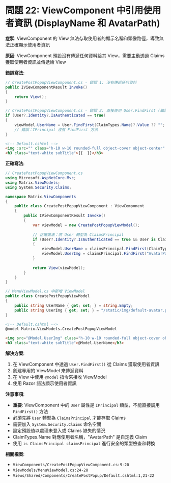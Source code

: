 # 問題 22: ViewComponent 中引用使用者資訊 (DisplayName 和 AvatarPath)

**症狀**: ViewComponent 的 View 無法存取使用者的顯示名稱和頭像路徑，導致無法正確顯示使用者資訊

**原因**: ViewComponent 預設沒有傳遞任何資料給其 View，需要主動透過 Claims 獲取使用者資訊並傳遞給 View

**錯誤寫法**:
```csharp
// CreatePostPopupViewComponent.cs - 錯誤 1: 沒有傳遞任何資料
public IViewComponentResult Invoke()
{
    return View();
}

// CreatePostPopupViewComponent.cs - 錯誤 2: 直接使用 User.FindFirst (編譯失敗)
if (User?.Identity?.IsAuthenticated == true)
{
    viewModel.UserName = User.FindFirst(ClaimTypes.Name)?.Value ?? "";
    // 錯誤：IPrincipal 沒有 FindFirst 方法
}
```

```html
<!-- Default.cshtml -->
<img :src="" class="h-10 w-10 rounded-full object-cover object-center" />
<h3 class="text-white subTitle">{{  }}</h3>
```

**正確寫法**:
```csharp
// CreatePostPopupViewComponent.cs
using Microsoft.AspNetCore.Mvc;
using Matrix.ViewModels;
using System.Security.Claims;

namespace Matrix.ViewComponents
{
    public class CreatePostPopupViewComponent : ViewComponent
    {
        public IViewComponentResult Invoke()
        {
            var viewModel = new CreatePostPopupViewModel();
            
            // 正確做法：將 User 轉型為 ClaimsPrincipal
            if (User?.Identity?.IsAuthenticated == true && User is ClaimsPrincipal claimsPrincipal)
            {
                viewModel.UserName = claimsPrincipal.FindFirst(ClaimTypes.Name)?.Value ?? "";
                viewModel.UserImg = claimsPrincipal.FindFirst("AvatarPath")?.Value ?? "/static/img/default-avatar.png";
            }
            
            return View(viewModel);
        }
    }
}
```

```csharp
// MenuViewModel.cs 中新增 ViewModel
public class CreatePostPopupViewModel
{
    public string UserName { get; set; } = string.Empty;
    public string UserImg { get; set; } = "/static/img/default-avatar.png";
}
```

```html
<!-- Default.cshtml -->
@model Matrix.ViewModels.CreatePostPopupViewModel

<img src="@Model.UserImg" class="h-10 w-10 rounded-full object-cover object-center" />
<h3 class="text-white subTitle">@Model.UserName</h3>
```

**解決方案**:
1. 在 ViewComponent 中透過 `User.FindFirst()` 從 Claims 獲取使用者資訊
2. 創建專用的 ViewModel 來傳遞資料
3. 在 View 中使用 `@model` 指令來接收 ViewModel
4. 使用 Razor 語法顯示使用者資訊

**注意事項**:
- **重要**: ViewComponent 中的 `User` 屬性是 `IPrincipal` 類型，不能直接調用 `FindFirst()` 方法
- 必須先將 `User` 轉型為 `ClaimsPrincipal` 才能存取 Claims
- 需要加入 `System.Security.Claims` 命名空間
- 設定預設值以處理未登入或 Claims 缺失的情況
- ClaimTypes.Name 對應使用者名稱，"AvatarPath" 是自定義 Claim
- 使用 `is ClaimsPrincipal claimsPrincipal` 進行安全的類型檢查和轉換

**相關檔案**: 
- `ViewComponents/CreatePostPopupViewComponent.cs:9-20`
- `ViewModels/MenuViewModel.cs:24-28`
- `Views/Shared/Components/CreatePostPopup/Default.cshtml:1,21-22`